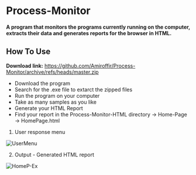 # Process-Monitor

 **A program that monitors the programs currently running on the computer,  
 extracts their data and generates reports for the browser in HTML.**

## How To Use  

**Download link:** https://github.com/Amiroffir/Process-Monitor/archive/refs/heads/master.zip

- Download the program  
- Search for the .exe file to extarct the zipped files  
- Run the program on your computer
- Take as many samples as you like
- Generate your HTML Report 
- Find your report in the Process-Monitor-HTML directory -> Home-Page -> HomePage.html   


 1. User response menu
 
![UserMenu](https://user-images.githubusercontent.com/106086199/196757986-25483ed7-86f2-4cf9-a3f5-fcc7ca98da43.png)

2. Output - Generated HTML report
 
![HomeP-Ex](https://user-images.githubusercontent.com/106086199/196761596-c6afbe3c-c4cc-45ae-a89e-938df06953b6.png)
